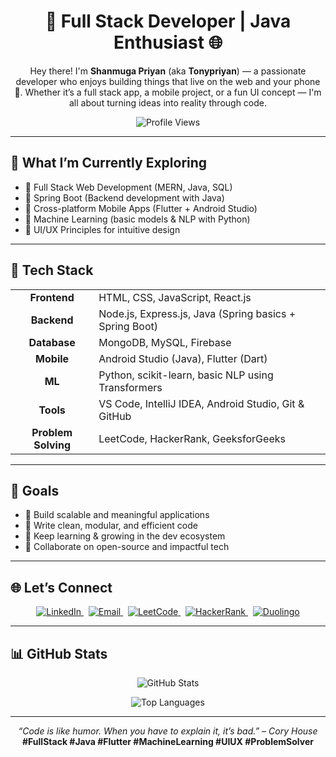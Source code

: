 <h1 align="center">🚀 Full Stack Developer | Java Enthusiast 🌐</h1>

<p align="center">
  Hey there! I'm <strong>Shanmuga Priyan</strong> (aka <strong>Tonypriyan</strong>) — a passionate developer who enjoys building things that live on the web and your phone 📱. Whether it’s a full stack app, a mobile project, or a fun UI concept — I'm all about turning ideas into reality through code.
</p>

<p align="center">
  <img src="https://komarev.com/ghpvc/?username=TONYPRIYAN&label=Profile%20views&color=0e75b6&style=flat" alt="Profile Views" />
</p>

---

## 🌱 What I’m Currently Exploring

- 🧩 Full Stack Web Development (MERN, Java, SQL)
- 🌱 Spring Boot (Backend development with Java)
- 📱 Cross-platform Mobile Apps (Flutter + Android Studio)
- 🤖 Machine Learning (basic models & NLP with Python)
- 🎨 UI/UX Principles for intuitive design

---

## 🧰 Tech Stack

<table align="center">
<tr>
<td align="center"><b>Frontend</b></td>
<td>HTML, CSS, JavaScript, React.js</td>
</tr>
<tr>
<td align="center"><b>Backend</b></td>
<td>Node.js, Express.js, Java (Spring basics + Spring Boot)</td>
</tr>
<tr>
<td align="center"><b>Database</b></td>
<td>MongoDB, MySQL, Firebase</td>
</tr>
<tr>
<td align="center"><b>Mobile</b></td>
<td>Android Studio (Java), Flutter (Dart)</td>
</tr>
<tr>
<td align="center"><b>ML</b></td>
<td>Python, scikit-learn, basic NLP using Transformers</td>
</tr>
<tr>
<td align="center"><b>Tools</b></td>
<td>VS Code, IntelliJ IDEA, Android Studio, Git & GitHub</td>
</tr>
<tr>
<td align="center"><b>Problem Solving</b></td>
<td>LeetCode, HackerRank, GeeksforGeeks</td>
</tr>
</table>

---

## 🎯 Goals

- 🔧 Build scalable and meaningful applications  
- 🧼 Write clean, modular, and efficient code  
- 🌱 Keep learning & growing in the dev ecosystem  
- 🤝 Collaborate on open-source and impactful tech

---

## 🌐 Let’s Connect

<p align="center">
  <a href="https://linkedin.com/in/TONYPRIYAN" target="_blank">
    <img src="https://img.shields.io/badge/LinkedIn-blue?style=for-the-badge&logo=linkedin&logoColor=white" alt="LinkedIn" />
  </a>
  &nbsp;
  <a href="mailto:shanmuramu1002@gmail.com">
    <img src="https://img.shields.io/badge/Gmail-D14836?style=for-the-badge&logo=gmail&logoColor=white" alt="Email" />
  </a>
  &nbsp;
  <a href="https://leetcode.com/TONYPRIYAN" target="_blank">
    <img src="https://img.shields.io/badge/LeetCode-FFA116?style=for-the-badge&logo=leetcode&logoColor=white" alt="LeetCode" />
  </a>
  &nbsp;
  <a href="https://www.hackerrank.com/shanmuramu1002" target="_blank">
    <img src="https://img.shields.io/badge/HackerRank-2EC866?style=for-the-badge&logo=hackerrank&logoColor=white" alt="HackerRank" />
  </a>
  &nbsp;
  <a href="https://www.duolingo.com/profile/TONYPRIYAN" target="_blank">
    <img src="https://img.shields.io/badge/Duolingo-58CC02?style=for-the-badge&logo=duolingo&logoColor=white" alt="Duolingo" />
  </a>
</p>

---

## 📊 GitHub Stats

<p align="center">
  <img src="https://github-readme-stats.vercel.app/api?username=TONYPRIYAN&show_icons=true&theme=tokyonight&hide_border=true" alt="GitHub Stats" />
</p>

<p align="center">
  <img src="https://github-readme-stats.vercel.app/api/top-langs/?username=TONYPRIYAN&layout=compact&theme=tokyonight&hide_border=true" alt="Top Languages" />
</p>

---

<p align="center">
  <em>“Code is like humor. When you have to explain it, it’s bad.” – Cory House</em><br/>
  <strong>#FullStack #Java #Flutter #MachineLearning #UIUX #ProblemSolver</strong>
</p>









